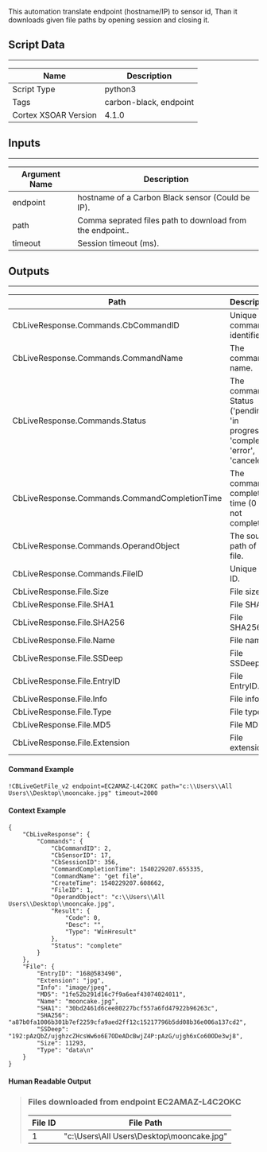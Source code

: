 This automation translate endpoint (hostname/IP) to sensor id, Than it downloads given file paths by opening session and closing it.  

## Script Data

---

| **Name** | **Description** |
| --- | --- |
| Script Type | python3 |
| Tags | carbon-black, endpoint |
| Cortex XSOAR Version | 4.1.0 |

## Inputs

---

| **Argument Name** | **Description** |
| --- | --- |
| endpoint | hostname of a Carbon Black sensor \(Could be IP\). |
| path | Comma seprated files path to download from the endpoint.. |
| timeout | Session timeout \(ms\). |

## Outputs

---

| **Path** | **Description** | **Type** |
| --- | --- | --- |
| CbLiveResponse.Commands.CbCommandID | Unique command identifier. | Number |
| CbLiveResponse.Commands.CommandName | The command name. | String |
| CbLiveResponse.Commands.Status | The command Status \('pending', 'in progress', 'complete', 'error', 'canceled'\). | String |
| CbLiveResponse.Commands.CommandCompletionTime | The command completion time \(0 if not complete\). | String |
| CbLiveResponse.Commands.OperandObject | The source path of the file. | String |
| CbLiveResponse.Commands.FileID | Unique file ID. | Number |
| CbLiveResponse.File.Size | File size. | String |
| CbLiveResponse.File.SHA1 | File SHA1. | String |
| CbLiveResponse.File.SHA256 | File SHA256. | String |
| CbLiveResponse.File.Name | File name. | String |
| CbLiveResponse.File.SSDeep | File SSDeep. | String |
| CbLiveResponse.File.EntryID | File EntryID. | Number |
| CbLiveResponse.File.Info | File info. | String |
| CbLiveResponse.File.Type | File type. | String |
| CbLiveResponse.File.MD5 | File MD5. | String |
| CbLiveResponse.File.Extension | File extension. | String |


#### Command Example

```!CBLiveGetFile_v2 endpoint=EC2AMAZ-L4C2OKC path="c:\\Users\\All Users\\Desktop\\mooncake.jpg" timeout=2000```

#### Context Example

```
{
    "CbLiveResponse": {
        "Commands": {
            "CbCommandID": 2,
            "CbSensorID": 17,
            "CbSessionID": 356,
            "CommandCompletionTime": 1540229207.655335,
            "CommandName": "get file",
            "CreateTime": 1540229207.608662,
            "FileID": 1,
            "OperandObject": "c:\\Users\\All Users\\Desktop\\mooncake.jpg",
            "Result": {
                "Code": 0,
                "Desc": "",
                "Type": "WinHresult"
            },
            "Status": "complete"
        }
    },
    "File": {
        "EntryID": "168@583490",
        "Extension": "jpg",
        "Info": "image/jpeg",
        "MD5": "1fe52b291d16c7f9a6eaf43074024011",
        "Name": "mooncake.jpg",
        "SHA1": "30bd2461d6cee80227bcf557a6fd47922b96263c",
        "SHA256": "a87b0fa1006b301b7ef2259cfa9aed2ff12c15217796b5dd08b36e006a137cd2",
        "SSDeep": "192:pAzQbZ/ujghzcZHcsWw6o6E7ODeADcBwjZ4P:pAzG/ujgh6xCo60ODe3wj8",
        "Size": 11293,
        "Type": "data\n"
    }
}
```

#### Human Readable Output
>
>### Files downloaded from endpoint EC2AMAZ-L4C2OKC
>
>|File ID|File Path|
>|---|---|
>| 1 | "c:\\Users\\All Users\\Desktop\\mooncake.jpg" |

